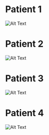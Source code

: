 

# Patient 1

![Alt Text](https://github.com/McCastles/USG_Bone_Segmentation/blob/main/GIFs/pat_0.gif)



# Patient 2

![Alt Text](https://github.com/McCastles/USG_Bone_Segmentation/blob/main/GIFs/pat_1.gif)



# Patient 3

![Alt Text](https://github.com/McCastles/USG_Bone_Segmentation/blob/main/GIFs/pat_2.gif)



# Patient 4

![Alt Text](https://github.com/McCastles/USG_Bone_Segmentation/blob/main/GIFs/3_compressed.gif)
